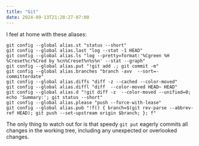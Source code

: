 ```yaml
---
title: "Git"
date: 2024-09-13T21:28:27-07:00
---
```


I feel at home with these aliases:

```
git config --global alias.st "status --short"
git config --global alias.last "log --stat -1 HEAD"
git config --global alias.ls "log --pretty=format:'%Cgreen %H %Creset%cr%Cred by %cn%Creset%n%s%n' --stat --graph"
git config --global alias.put "!git add .; git commit -m"
git config --global alias.branches "branch -avv  --sort=-committerdate"
git config --global alias.diffs "diff -z --cached --color-moved"
git config --global alias.diffl "diff  --color-moved HEAD~ HEAD"
git config --global alias.d "!git diff -z  --color-moved --unified=0; echo 'Summary:'; git status --short"
git config --global alias.please "push --force-with-lease"
git config --global alias.pub "!f() { branch=$(git rev-parse --abbrev-ref HEAD); git push --set-upstream origin $branch; }; f"
```

The only thing to watch out for is that speedy `git put` eagerly commits all changes in the working tree, including any unexpected or overlooked changes.
